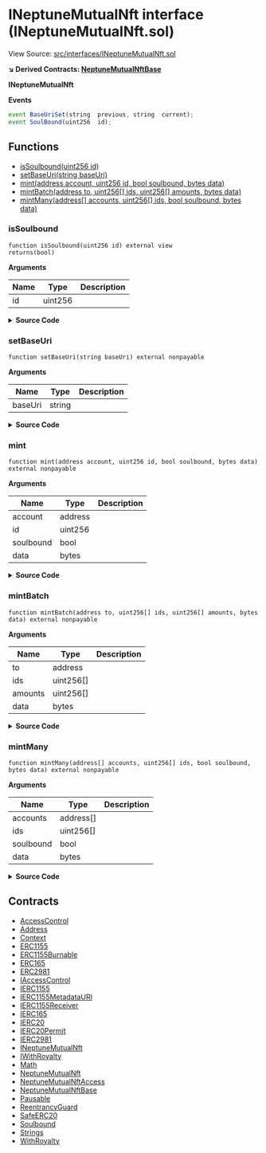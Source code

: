 # INeptuneMutualNft interface (INeptuneMutualNft.sol)

View Source: [src/interfaces/INeptuneMutualNft.sol](../src/interfaces/INeptuneMutualNft.sol)

**↘ Derived Contracts: [NeptuneMutualNftBase](NeptuneMutualNftBase.md)**

**INeptuneMutualNft**

**Events**

```js
event BaseUriSet(string  previous, string  current);
event SoulBound(uint256  id);
```

## Functions

- [isSoulbound(uint256 id)](#issoulbound)
- [setBaseUri(string baseUri)](#setbaseuri)
- [mint(address account, uint256 id, bool soulbound, bytes data)](#mint)
- [mintBatch(address to, uint256[] ids, uint256[] amounts, bytes data)](#mintbatch)
- [mintMany(address[] accounts, uint256[] ids, bool soulbound, bytes data)](#mintmany)

### isSoulbound

```solidity
function isSoulbound(uint256 id) external view
returns(bool)
```

**Arguments**

| Name        | Type           | Description  |
| ------------- |------------- | -----|
| id | uint256 |  | 

<details>
	<summary><strong>Source Code</strong></summary>

```javascript
function isSoulbound(uint256 id) external view returns (bool);
```
</details>

### setBaseUri

```solidity
function setBaseUri(string baseUri) external nonpayable
```

**Arguments**

| Name        | Type           | Description  |
| ------------- |------------- | -----|
| baseUri | string |  | 

<details>
	<summary><strong>Source Code</strong></summary>

```javascript
function setBaseUri(string calldata baseUri) external;
```
</details>

### mint

```solidity
function mint(address account, uint256 id, bool soulbound, bytes data) external nonpayable
```

**Arguments**

| Name        | Type           | Description  |
| ------------- |------------- | -----|
| account | address |  | 
| id | uint256 |  | 
| soulbound | bool |  | 
| data | bytes |  | 

<details>
	<summary><strong>Source Code</strong></summary>

```javascript
function mint(address account, uint256 id, bool soulbound, bytes calldata data) external;
```
</details>

### mintBatch

```solidity
function mintBatch(address to, uint256[] ids, uint256[] amounts, bytes data) external nonpayable
```

**Arguments**

| Name        | Type           | Description  |
| ------------- |------------- | -----|
| to | address |  | 
| ids | uint256[] |  | 
| amounts | uint256[] |  | 
| data | bytes |  | 

<details>
	<summary><strong>Source Code</strong></summary>

```javascript
function mintBatch(address to, uint256[] calldata ids, uint256[] calldata amounts, bytes calldata data) external;
```
</details>

### mintMany

```solidity
function mintMany(address[] accounts, uint256[] ids, bool soulbound, bytes data) external nonpayable
```

**Arguments**

| Name        | Type           | Description  |
| ------------- |------------- | -----|
| accounts | address[] |  | 
| ids | uint256[] |  | 
| soulbound | bool |  | 
| data | bytes |  | 

<details>
	<summary><strong>Source Code</strong></summary>

```javascript
function mintMany(address[] calldata accounts, uint256[] calldata ids, bool soulbound, bytes calldata data) external;
```
</details>

## Contracts

* [AccessControl](AccessControl.md)
* [Address](Address.md)
* [Context](Context.md)
* [ERC1155](ERC1155.md)
* [ERC1155Burnable](ERC1155Burnable.md)
* [ERC165](ERC165.md)
* [ERC2981](ERC2981.md)
* [IAccessControl](IAccessControl.md)
* [IERC1155](IERC1155.md)
* [IERC1155MetadataURI](IERC1155MetadataURI.md)
* [IERC1155Receiver](IERC1155Receiver.md)
* [IERC165](IERC165.md)
* [IERC20](IERC20.md)
* [IERC20Permit](IERC20Permit.md)
* [IERC2981](IERC2981.md)
* [INeptuneMutualNft](INeptuneMutualNft.md)
* [IWithRoyalty](IWithRoyalty.md)
* [Math](Math.md)
* [NeptuneMutualNft](NeptuneMutualNft.md)
* [NeptuneMutualNftAccess](NeptuneMutualNftAccess.md)
* [NeptuneMutualNftBase](NeptuneMutualNftBase.md)
* [Pausable](Pausable.md)
* [ReentrancyGuard](ReentrancyGuard.md)
* [SafeERC20](SafeERC20.md)
* [Soulbound](Soulbound.md)
* [Strings](Strings.md)
* [WithRoyalty](WithRoyalty.md)
